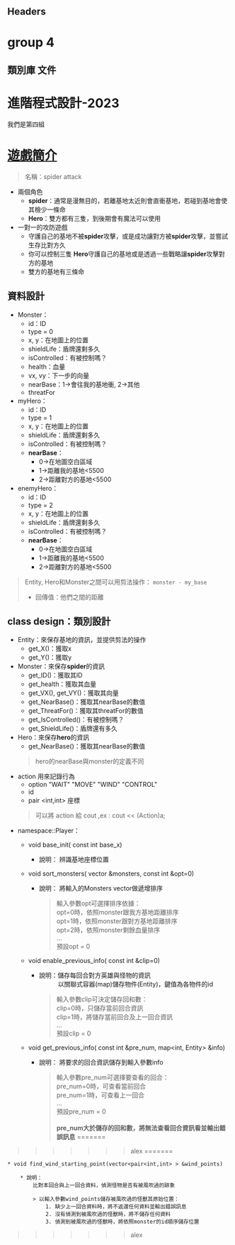 
## Headers
# group 4
## 類別庫 文件
# 進階程式設計-2023
我們是第四組
# [遊戲簡介]( https://www.codingame.com/multiplayer/bot-programming/spring-challenge-2022)
> 名稱：spider attack
* 兩個角色
	* **spider**：通常是漫無目的，若離基地太近則會直衝基地，若碰到基地會使其檢少一條命
	* **Hero**：雙方都有三隻，到後期會有魔法可以使用
* 一對一的攻防遊戲
	* 守護自己的基地不被**spider**攻擊，或是成功讓對方被**spider**攻擊，並嘗試生存比對方久
	* 你可以控制三隻 **Hero**守護自己的基地或是透過一些戰略讓**spider**攻擊對方的基地
	* 雙方的基地有三條命
	
## 資料設計
* Monster：
	* id：ID
	* type = 0
	* x, y：在地圖上的位置
	* shieldLife：盾牌還剩多久
	* isControlled：有被控制嗎？
	* health：血量
	* vx, vy：下一步的向量
	* nearBase：1&rarr;會往我的基地衝, 2&rarr;其他
	* threatFor
* myHero：
	* id：ID
	* type = 1
	* x, y：在地圖上的位置
	* shieldLife：盾牌還剩多久
	* isControlled：有被控制嗎？
	* **nearBase**：
		* 0&rarr;在地圖空白區域
		* 1&rarr;距離我的基地<5500
		* 2&rarr;距離對方的基地<5500
* enemyHero：
	* id：ID
	* type = 2
	* x, y：在地圖上的位置
	* shieldLife：盾牌還剩多久
	* isControlled：有被控制嗎？
	* **nearBase**：
		* 0&rarr;在地圖空白區域
		* 1&rarr;距離我的基地<5500
		* 2&rarr;距離對方的基地<5500
		
> Entity, Hero和Monster之間可以用剪法操作：
> `monster - my_base `
> * 回傳值：他們之間的距離

## class design：類別設計

* Entity：來保存基地的資訊，並提供剪法的操作
	* get_X()：獲取x
	* get_Y()：獲取y
* Monster：來保存**spider**的資訊
	* get_ID()：獲取其ID
	* get_health：獲取其血量
	* get_VX(), get_VY()：獲取其向量
	* get_NearBase()：獲取其nearBase的數值
	* get_ThreatFor()：獲取其threatFor的數值
 	* get_IsControlled()：有被控制嗎？
 	* get_ShieldLife()：盾牌還有多久
* Hero：來保存**hero**的資訊
	* get_NearBase()：獲取其nearBase的數值
	> hero的nearBase與monster的定義不同
* action 用來記錄行為
	* option "WAIT" "MOVE" "WIND" "CONTROL"
	* id
	* pair <int,int> 座標
	> 可以將 action 給 cout ,ex : cout << (Action)a;
* namespace::Player：
	* void base_init( const int base_x)

        * 說明：
            辨識基地座標位置
  
    * void sort_monsters( vector<Monsters> &monsters, const int &opt=0)

        * 說明：
            將輸入的Monsters vector做遞增排序

			> 輸入參數opt可選擇排序依據：  
					opt=0時，依照monster跟我方基地距離排序  
					opt=1時，依照monster跟對方基地距離排序  
					opt=2時，依照monster剩餘血量排序  
					...  
				預設opt = 0

    * void enable_previous_info( const int &clip=0)
        * 說明：儲存每回合對方英雄與怪物的資訊  
    &emsp;&emsp;&ensp;&nbsp;  以關聯式容器(map)儲存物件(Entity)，鍵值為各物件的id
        
			> 輸入參數clip可決定儲存回和數：  
					clip=0時，只儲存當前回合資訊  
					clip=1時，將儲存當前回合及上一回合資訊  
					...  
				預設clip = 0
    * void get_previous_info( const int &pre_num, map<int, Entity> &info)

        * 說明：
            將要求的回合資訊儲存到輸入參數info
            
			> 輸入參數pre_num可選擇要查看的回合：  
					pre_num=0時，可查看當前回合  
					pre_num=1時，可查看上一回合  
					...   
				預設pre_num = 0  
&emsp;&emsp;  
**pre_num大於儲存的回和數，將無法查看回合資訊看並輸出錯誤訊息**
=======
>>>>>>> alex
=======

	* void find_wind_starting_point(vector<pair<int,int> > &wind_points)

		* 說明：
			比對本回合與上一回合資料，偵測怪物是否有被風吹過的跡象

			> 以輸入參數wind_points儲存被風吹過的怪獸其原始位置：  
				1. 缺少上一回合資料時，將不返還任何資料並輸出錯誤訊息  
				2. 沒有偵測到被風吹過的怪獸時，將不儲存任何資料
				3. 偵測到被風吹過的怪獸時，將依照monster的id順序儲存位置  
>>>>>>> alex
